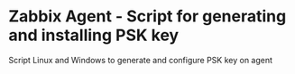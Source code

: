 # Zabbix Agent - Script for generating and installing PSK key
Script Linux and Windows to generate and configure PSK key on agent
